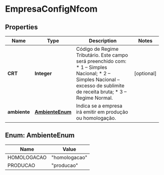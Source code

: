 

# EmpresaConfigNfcom


## Properties

| Name | Type | Description | Notes |
|------------ | ------------- | ------------- | -------------|
|**CRT** | **Integer** | Código de Regime Tributário.  Este campo será preenchido com:  * 1 – Simples Nacional;  * 2 – Simples Nacional – excesso de sublimite de receita bruta;  * 3 – Regime Normal. |  [optional] |
|**ambiente** | [**AmbienteEnum**](#AmbienteEnum) | Indica se a empresa irá emitir em produção ou homologação. |  |



## Enum: AmbienteEnum

| Name | Value |
|---- | -----|
| HOMOLOGACAO | &quot;homologacao&quot; |
| PRODUCAO | &quot;producao&quot; |



